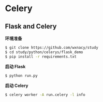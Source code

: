 # Celery

## Flask and Celery

**环境准备**

```bash
$ git clone https://github.com/wxnacy/study
$ cd study/python/celerys/flask_demo
$ pip install -r requirements.txt
```

**启动 Flask**

```bash
$ python run.py
```

**启动 Celery**

```bash
$ celery worker -A run.celery -l info
```
